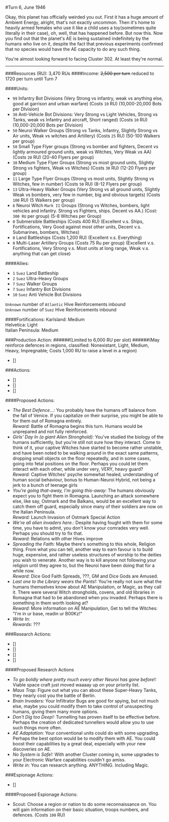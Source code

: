 #Turn 6, June 1946

Okay, this planet has officially weirded you out. First it has a huge amount of Ambient Energy, alright, that's not exactly uncommon. Then it's home to heavily armed females who use it like a child uses a toy(sometimes quite literally in their case), oh, well, that has happened before.
But now this. Now you find out that the planet's AE is being sustained indefinitely by the humans who live on it, despite the fact that previous experiments confirmed that no species would have the AE capacity to do any such thing.

You're almost looking forward to facing Cluster 302. At least they're normal.

---

###Resources (RU): 3,470 RUs
####Income: ~~2,500 per turn~~ reduced to 1720 per turn until Turn 7

####Units:
- `99` Infantry Bot Divisions (Very Strong vs infantry, weak vs anything else, good at garrison and urban warfare) (Costs `10` RU) (10,000-20,000 Bots per DIvision)  
- `30` Anti-Vehicle Bot Divisions: Very Strong vs Light Vehicles, Strong vs Tanks, weak vs Infantry and aircraft, Short ranged) (Costs `10` RU) (10,000-20,000 Bots per DIvision)  
- `50` Neuroi Walker Groups (Strong vs Tanks, Infantry, Slightly Strong vs Air units, Weak vs witches and Artillery) (Costs `25` RU) (50-100 Walkers per group)  
- `50` Small Type Flyer groups (Strong vs bomber and fighters, Decent vs lightly armoured ground units, weak vs Witches, Very Weak vs AA) (Costs `20` RU) (20-40 Flyers per group)  
- `38` Medium Type Flyer Groups (Strong vs most ground units, Slightly Strong vs fighters, Weak vs Witches) (Costs `30` RU) (12-20 Flyers per group)  
- `11` Large Type Flyer Groups (Strong vs most units, Slightly Strong vs Witches, few in number) (Costs `50` RU) (8-12 Flyers per group)  
- `13` Ultra-Heavy Walker Groups (Very Strong vs all ground units, Slightly Weak vs bombers, very few in number, big and obvious targets) (Costs `100` RU) (5 Walkers per group)  
- `6` Neuroi Witch `Mark II` Groups (Strong vs Witches, bombers, light vehicles and infantry. Strong vs Fighters, ships. Decent vs AA.) (Cost: `300 RU` per group) (5-8 Witches per Group)  
- `0` Submersible Battleships (Costs 400 RU) (Excellent v.s. Ships, Fortifications, Very Good against most other units, Decent v.s. Submarines, bombers, Witches)  
- `0` Land Battleships (Costs 1,200 RU) (Excellent v.s. Everything)  
- `0` Multi-Laser Artillery Groups (Costs 75 Ru per group) (Excellent v.s. Fortifications, Very Strong v.s. Most units at long range, Weak v.s. anything that can get close)  

####Allies:
- `1` `Suez` Land Battleship
- `2` `Suez` Ultra-Heavy Groups
- `7` `Suez` Walker Groups
- `7` `Suez` Infantry Bot Divisions
- `10` `Suez` Anti Vehicle Bot Divisions

`Unknown` number of `Atlantic` Hive Reinforcements inbound  
`Unknown` number of `Suez` Hive Reinforcements inbound  

####Fortifications:
Karlsland: Medium  
Helvetica: Light  
Italian Peninsula: Medium  


###Production Action:
######(Limited to 6,000 RU per slot)
######(May reinforce defences in regions, classified: Nonexistant, Light, Medium, Heavy, Impregnable; Costs 1,000 RU to raise a level in a region)  
- []

###Actions:
- []  
- []  
- []  

####Proposed Actions:
- *The Best Defence...:* You probably have the humans off balance from the fall of Venice. If you capitalize on their surprise, you might be able to for them out of Romagna entirely.  
*Reward:* Battle of Romagna begins this turn. Humans would be unprepared and not fully reinforced.
- *Girls' Day In (a giant Alien Stronghold):* You've studied the biology of the humans sufficiently, but you're still not sure how they interact. Come to think of it, your captive Witches have started to become rather unstable, and have been noted to be walking around in the exact same patterns, dropping small objects on the floor repeatedly, and in some cases, going into fetal positions on the floor. Perhaps you could let them interact with each other, while under very, VERY, heavy guard?  
*Reward:* Captive Witches' psyche somewhat healed, understanding of human social behaviour, bonus to Human-Neuroi Hybrid, not being a jerk to a bunch of teenage girls
- *You're going that-away, I'm going this-away:* The humans obviously expect you to fight them in Romagna. Launching an attack somewhere else, like say, Ostmark and the Balkans, would be an excellent way to catch them off guard, especially since many of their soldiers are now on the Italian Peninsula.  
*Reward:* Launch Invasion of Ostmark Special Action
- *We're all alien invaders here.:* Despite having fought with them for some time, you have to admit, you don't know your comrades very well. Perhaps you should try to fix that.  
*Reward:* Relations with other Hives improve
- *Spreading the Faith:* Maybe there's something to this whole, Religion thing. From what you can tell, another way to earn favour is to build huge, expensive, and rather useless structures of worship to the deities you wish to venerate. Another way is to kill anyone not following your religion until they agree to, but the Neuroi have been doing that for a while now.  
*Reward:* Dice God Faith Spreads, ???, GM and Dice Gods are Amused.
- *Last one to the Library wears the Pants!:* You're really not sure what the humans themselves know about AE Manipulation, or Magic, as they call it. There were several Witch strongholds, covens, and old libraries in Romagna that had to be abandoned when you invaded. Perhaps there is something in them worth looking at?  
*Reward:* More information on AE Manipulation, Get to tell the Witches: "I'm in ur base, readin ur B00Kz!"
- *Write In:*  
*Rewards:* ???

###Research Actions:
- []
- []
- []
- []

####Proposed Research Actions
- *To go boldly where pretty much every other Neuroi has gone before!:* Viable space craft just moved waaaay up on your priority list.
- *Maus Trap:* Figure out what you can about these Super-Heavy Tanks, they nearly cost you the battle of Berlin.
- *Brain Invaders:* Your Infiltrator Bugs are good for spying, but not much else, maybe you could modify them to take control of unsuspecting humans, giving them many more options.
- *Don't Dig too Deep!:* Tunnelling has proven itself to be effective before. Perhaps the creation of dedicated tunnellers would allow you to use such things more often.
- *AE Adaptation:* Your conventional units could do with some upgrading. Perhaps the best option would be to modify them with AE. You could boost their capabilities by a great deal, especially with your new discoveries on AE.
- *No System is Safe!:* With another Cluster coming in, some upgrades to your Electronic Warfare capabilities couldn't go amiss.
- *Write in:* You can research anything. ANYTHING. Including Magic.


###Espionage Actions:
- []

####Proposed Espionage Actions:
- Scout: Choose a region or nation to do some reconnaissance on. You will gain information on their basic situation, troops numbers, and defences. (Costs `100` RU)

